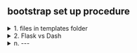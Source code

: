 ## bootstrap set up procedure

<details>
  <summary>1. files in templates folder</summary>

  [Bootstrap Examples](https://getbootstrap.com/docs/5.3/examples/)      
  1.1 find suitable examples  
  1.2 click out the page  
  1.3 use right click on the page to get the bootstrap code  
  1.4 copy the code to vs code  
  1.5 download Compiled CSS and JS  
  [download Compiled CSS and JS](https://getbootstrap.com/docs/5.3/getting-started/download/)  
  1.6 copy the bootstrap.min.css, bootstrap.min.css.map to css folder, and bootstrap.bundle.min.js to js folder  
  1.7 modify the related code, _base.j2 to the right file path with {{  }} jinja format 
  
      <link href="{{url_for('static', filename='css/bootstrap.min.css')}}" rel="stylesheet">     
      <link href="{{url_for('static', filename='css/index.css')}}" rel="stylesheet">      
      <script src="{{url_for('static',filename='js/bootstrap.bundle.min.js')}}"></script>   
  
  
  
  

</details>
<details>
  <summary>2. Flask vs Dash</summary>
  
    Here’s a comparison table of using **Flask** and **Dash** to embed Bootstrap codes, highlighting their pros and cons:

| **Aspect**                  | **Flask with Bootstrap**                                                                                     | **Dash with Bootstrap**                                                                                     |
|-----------------------------|-------------------------------------------------------------------------------------------------------------|-------------------------------------------------------------------------------------------------------------|
| **Primary Purpose**         | General-purpose web framework for building full-stack web applications.                                     | Specialized for creating data-driven dashboards and interactive visualizations.                            |
| **Ease of Bootstrap Integration** | Bootstrap can be integrated easily by including the CDN in templates (`HTML/CSS`).                         | Bootstrap can be integrated through Dash Bootstrap Components (DBC) or external stylesheets.               |
| **Flexibility with HTML/CSS** | Full flexibility to write custom HTML/CSS or use Jinja templates with Bootstrap.                           | Dash uses Python to define layouts, but you can use Bootstrap classes via `className`.                     |
| **Support for Components**  | Requires manual coding for Bootstrap components (buttons, cards, modals, etc.).                             | Dash Bootstrap Components library provides ready-to-use Bootstrap components directly in Python.           |
| **Learning Curve**          | Easier for those familiar with standard web development practices (HTML, CSS, JS).                          | Easier for Python developers; no need to learn HTML/CSS deeply for most cases.                             |
| **Responsiveness**          | Fully supports responsive layouts via Bootstrap grid and utilities.                                         | Fully supports responsive layouts using DBC's `Container`, `Row`, and `Col` components.                    |
| **Routing**                 | Flask supports advanced routing and URL patterns with decorators.                                           | Dash has built-in multi-page app support but lacks Flask's routing granularity.                            |
| **JavaScript Support**      | Full control over JavaScript for advanced interactions, including custom scripts.                           | Limited direct JavaScript support; interactivity is managed using Dash callbacks (Python).                 |
| **Use Case**                | Ideal for full-stack web applications with static pages or forms.                                           | Best suited for dashboards, interactive data visualization, and analytics applications.                    |
| **Setup Complexity**        | Requires manual setup of HTML templates and linking Bootstrap files.                                        | Easier to set up with DBC or external stylesheets for predefined components.                               |
| **Performance**             | Faster for static websites or simpler use cases; supports various backend optimizations
</details>
<details>
  <summary>n. ---</summary>
  
    a---
</details>



[]()    
[]()    
